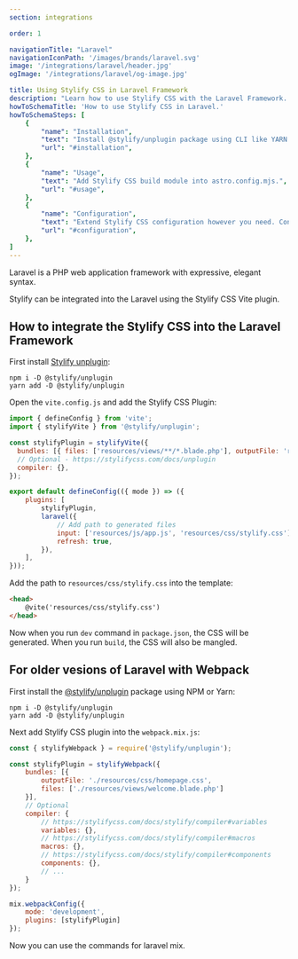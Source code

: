 ```yaml
---
section: integrations

order: 1

navigationTitle: "Laravel"
navigationIconPath: '/images/brands/laravel.svg'
image: '/integrations/laravel/header.jpg'
ogImage: '/integrations/laravel/og-image.jpg'

title: Using Stylify CSS in Laravel Framework
description: "Learn how to use Stylify CSS with the Laravel Framework. Code your Laravel website faster with Stylify CSS."
howToSchemaTitle: 'How to use Stylify CSS in Laravel.'
howToSchemaSteps: [
	{
		"name": "Installation",
		"text": "Install @stylify/unplugin package using CLI like YARN or NPM.",
		"url": "#installation",
	},
	{
		"name": "Usage",
		"text": "Add Stylify CSS build module into astro.config.mjs.",
		"url": "#usage",
	},
	{
		"name": "Configuration",
		"text": "Extend Stylify CSS configuration however you need. Configure variables, components, custom selectors and a lot more.",
		"url": "#configuration",
	},
]
---
```


Laravel is a PHP web application framework with expressive, elegant syntax.

Stylify can be integrated into the Laravel using the Stylify CSS Vite plugin.

<note><template>
Integration example for the Laravel framework can be found in <a href="https://github.com/stylify/integrations-examples/tree/master/laravel" target="_blank" rel="noopener">integrations examples repository</a>.
</template></note>

## How to integrate the Stylify CSS into the Laravel Framework

First install [Stylify unplugin](/docs/unplugin):
```
npm i -D @stylify/unplugin
yarn add -D @stylify/unplugin
```

Open the `vite.config.js` and add the Stylify CSS Plugin:
```js
import { defineConfig } from 'vite';
import { stylifyVite } from '@stylify/unplugin';

const stylifyPlugin = stylifyVite({
  bundles: [{ files: ['resources/views/**/*.blade.php'], outputFile: 'resources/css/stylify.css' }],
  // Optional - https://stylifycss.com/docs/unplugin
  compiler: {},
});

export default defineConfig(({ mode }) => ({
	plugins: [
		stylifyPlugin,
		laravel({
			// Add path to generated files
            input: ['resources/js/app.js', 'resources/css/stylify.css'],
            refresh: true,
        }),
	],
}));
```

Add the path to `resources/css/stylify.css` into the template:

```html
<head>
	@vite('resources/css/stylify.css')
</head>
```

Now when you run `dev` command in `package.json`, the CSS will be generated. When you run `build`, the CSS will also be mangled.

## For older vesions of Laravel with Webpack

First install the [@stylify/unplugin](/docs/unplugin) package using NPM or Yarn:

```
npm i -D @stylify/unplugin
yarn add -D @stylify/unplugin
```

Next add Stylify CSS plugin into the `webpack.mix.js`:

```js
const { stylifyWebpack } = require('@stylify/unplugin');

const stylifyPlugin = stylifyWebpack({
	bundles: [{
		outputFile: './resources/css/homepage.css',
		files: ['./resources/views/welcome.blade.php']
	}],
	// Optional
	compiler: {
		// https://stylifycss.com/docs/stylify/compiler#variables
		variables: {},
		// https://stylifycss.com/docs/stylify/compiler#macros
		macros: {},
		// https://stylifycss.com/docs/stylify/compiler#components
		components: {},
		// ...
	}
});

mix.webpackConfig({
	mode: 'development',
	plugins: [stylifyPlugin]
});
```

Now you can use the commands for laravel mix.

<where-to-next />
